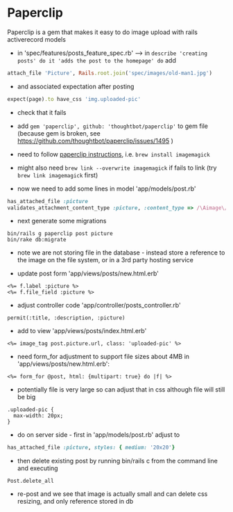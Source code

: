 Paperclip
=====

Paperclip is a gem that makes it easy to do image upload with rails activerecord models

* in 'spec/features/posts_feature_spec.rb' --> in `describe 'creating posts' do it 'adds the post to the homepage' do` add 

```ruby
attach_file 'Picture', Rails.root.join('spec/images/old-man1.jpg')
```

* and associated expectation after posting

```ruby
expect(page).to have_css 'img.uploaded-pic'
```

* check that it fails

* add ```gem 'paperclip', github: 'thoughtbot/paperclip'``` to gem file (because gem is broken, see https://github.com/thoughtbot/paperclip/issues/1495 )

* need to follow [paperclip instructions](https://github.com/thoughtbot/paperclip), i.e. `brew install imagemagick`

* might also need `brew link --overwrite imagemagick` if fails to link (try `brew link imagemagick` first)

* now we need to add some lines in model 'app/models/post.rb'

```ruby
has_attached_file :picture
validates_attachment_content_type :picture, :content_type => /\Aimage\/.*\z/
```

* next generate some migrations

```
bin/rails g paperclip post picture
bin/rake db:migrate
```

* note we are not storing file in the database - instead store a reference to the image on the file system, or in a 3rd party hosting service

* update post form 'app/views/posts/new.html.erb'

```
<%= f.label :picture %>
<%= f.file_field :picture %>
```

* adjust controller code 'app/controller/posts_controller.rb'

`permit(:title, :description, :picture)`

* add to view 'app/views/posts/index.html.erb'

`<%= image_tag post.picture.url, class: 'uploaded-pic' %>`

* need form_for adjustment to support file sizes about 4MB in 'app/views/posts/new.html.erb':

`<%= form_for @post, html: {multipart: true} do |f| %>`



* potentially file is very large so can adjust that in css although file will still be big

```
.uploaded-pic {
  max-width: 20px;
}
```

* do on server side - first in 'app/models/post.rb' adjust to 

```ruby
has_attached_file :picture, styles: { medium: '20x20'}
```
* then delete existing post by running bin/rails c from the command line and executing

```
Post.delete_all
```

* re-post and we see that image is actually small and can delete css resizing, and only reference stored in db



